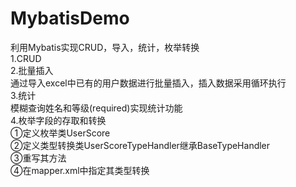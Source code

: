 # MybatisDemo
利用Mybatis实现CRUD，导入，统计，枚举转换<br>
1.CRUD<br>
2.批量插入<br>
通过导入excel中已有的用户数据进行批量插入，插入数据采用循环执行<br>
3.统计<br>
模糊查询姓名和等级(required)实现统计功能<br>
4.枚举字段的存取和转换<br>
①定义枚举类UserScore<br>
②定义类型转换类UserScoreTypeHandler继承BaseTypeHandler<br>
③重写其方法<br>
④在mapper.xml中指定其类型转换<br>

